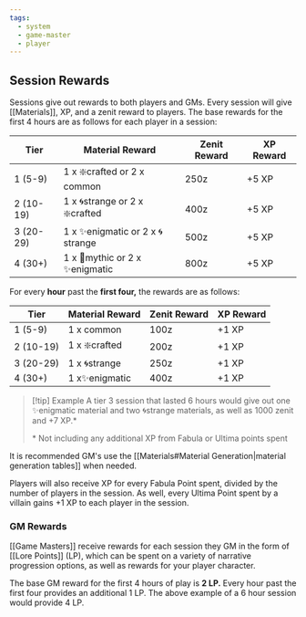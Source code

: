 ```yaml
---
tags:
  - system
  - game-master
  - player
---
```

## Session Rewards
Sessions give out rewards to both players and GMs. Every session will give [[Materials]], XP, and a zenit reward to players. The base rewards for the first 4 hours are as follows for each player in a session:

| Tier      | Material Reward                 | Zenit Reward | XP Reward |
| --------- | ------------------------------- | ------------ | --------- |
| 1 (5-9)   | 1 x ❇️crafted or 2 x common     | 250z         | +5 XP     |
| 2 (10-19) | 1 x 🌀strange or 2 x ❇️crafted  | 400z         | +5 XP     |
| 3 (20-29) | 1 x ✨enigmatic or 2 x 🌀strange | 500z         | +5 XP     |
| 4 (30+)   | 1 x 🌠mythic or 2 x ✨enigmatic  | 800z         | +5 XP     |

For every **hour** past the **first four,** the rewards are as follows:

| Tier      | Material Reward | Zenit Reward | XP Reward |
| --------- | --------------- | ------------ | --------- |
| 1 (5-9)   | 1 x common      | 100z         | +1 XP     |
| 2 (10-19) | 1 x ❇️crafted   | 200z         | +1 XP     |
| 3 (20-29) | 1 x 🌀strange   | 250z         | +1 XP     |
| 4 (30+)   | 1 x✨enigmatic   | 400z         | +1 XP     |

> [!tip] Example
> A tier 3 session that lasted 6 hours would give out one ✨enigmatic material and two  🌀strange materials, as well as 1000 zenit and +7 XP.*
> 
> \* Not including any additional XP from Fabula or Ultima points spent

It is recommended GM's use the [[Materials#Material Generation|material generation tables]] when needed.

Players will also receive XP for every Fabula Point spent, divided by the number of players in the session. As well, every Ultima Point spent by a villain gains +1 XP to each player in the session.

### GM Rewards
[[Game Masters]] receive rewards for each session they GM in the form of [[Lore Points]] (LP), which can be spent on a variety of narrative progression options, as well as rewards for your player character.

The base GM reward for the first 4 hours of play is **2 LP.** Every hour past the first four provides an additional 1 LP. The above example of a 6 hour session would provide 4 LP.